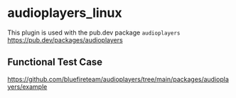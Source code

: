 # audioplayers_linux

This plugin is used with the pub.dev package `audioplayers`
https://pub.dev/packages/audioplayers

## Functional Test Case
https://github.com/bluefireteam/audioplayers/tree/main/packages/audioplayers/example
